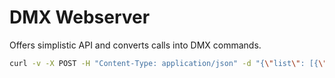# DMX Webserver

Offers simplistic API and converts calls into DMX commands.

```sh
curl -v -X POST -H "Content-Type: application/json" -d "{\"list\": [{\"channel\": 1, \"value\": 150}]}" http://localhost:8080/api/v1/dmx
```